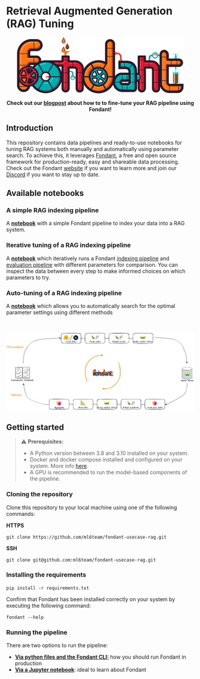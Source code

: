 # Retrieval Augmented Generation (RAG) Tuning

<p align="center">
    <a href="https://github.com/ml6team/fondant">
        <img src="https://raw.githubusercontent.com/ml6team/fondant/main/docs/art/fondant_banner.svg" height="150px"/>
    </a>
</p>
<p align="center">
</p>
<p align="center">
</p>
<p align="center"><b>
Check out our <a href="https://medium.com/fondant-blog/lets-tune-rag-pipelines-with-fondant-902f7215e540">blogpost</a> about how to to fine-tune your RAG pipeline using Fondant!</b></p>

## Introduction

This repository contains data pipelines and ready-to-use notebooks for tuning RAG systems both manually and automatically using parameter search.
To achieve this, it leverages [Fondant](https://github.com/ml6team/fondant), a free and open source framework for production-ready, easy and shareable data processing. 
Check out the Fondant [website](https://fondant.ai/) if you want to learn more and join our [Discord](https://discord.gg/HnTdWhydGp) if you want to stay up to date.

## Available notebooks

### A simple RAG indexing pipeline

A [**notebook**](./src/pipeline.ipynb) with a simple Fondant pipeline to index your data into a 
RAG system.

### Iterative tuning of a RAG indexing pipeline

A [**notebook**](./src/evaluation.ipynb) which iteratively runs a Fondant
[indexing pipeline](./src/pipeline_index.py) and [evaluation pipeline](./src/pipeline_eval.py) with 
different parameters for comparison. You can inspect the data between every step to make 
informed choices on which parameters to try.

### Auto-tuning of a RAG indexing pipeline

<p>
    A <a href="./src/parameter_search.ipynb"><b>notebook</b></a> which allows you to automatically search for the 
    optimal parameter settings using different methods
</p>
<br>
<p align="center">
    <a href="./src/parameter_search.ipynb">
         <img src="./art/iteration.png" width="800px"/>
    </a>
</p>

## Getting started

> ⚠️ **Prerequisites:**
>
> - A Python version between 3.8 and 3.10 installed on your system.
> - Docker and docker compose installed and configured on your system. More info [here](https://fondant.ai/en/latest/guides/installation/#docker-installation).
> - A GPU is recommended to run the model-based components of the pipeline.

### Cloning the repository

Clone this repository to your local machine using one of the following commands:

**HTTPS**
```shell
git clone https://github.com/ml6team/fondant-usecase-rag.git
```

**SSH**
```shell
git clone git@github.com:ml6team/fondant-usecase-rag.git
```

### Installing the requirements

```shell
pip install -r requirements.txt
```

Confirm that Fondant has been installed correctly on your system by executing the following command:

```shell
fondant --help
```

### Running the pipeline

There are two options to run the pipeline:

- [**Via python files and the Fondant CLI:**](https://fondant.ai/en/latest/pipeline/#running-a-pipeline) how you should run Fondant in production
- [**Via a Jupyter notebook**](./src/pipeline.ipynb): ideal to learn about Fondant
